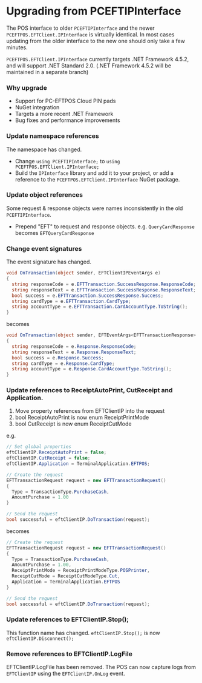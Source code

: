 # Upgrading from PCEFTIPInterface

The POS interface to older `PCEFTIPInterface` and the newer `PCEFTPOS.EFTClient.IPInterface` is virtually identical. In most cases updating from the older interface to the new one should only take a few minutes.

`PCEFTPOS.EFTClient.IPInterface` currently targets .NET Framework 4.5.2, and will support .NET Standard 2.0. (.NET Framework 4.5.2 will be maintained in a separate branch)

### Why upgrade
* Support for PC-EFTPOS Cloud PIN pads
* NuGet integration
* Targets a more recent .NET Framework
* Bug fixes and performance improvements

### Update namespace references
The namespace has changed. 
* Change `using PCEFTIPInterface;` to `using PCEFTPOS.EFTClient.IPInterface;`
* Build the `IPInterface` library and add it to your project, or add a reference to the `PCEFTPOS.EFTClient.IPInterface` NuGet package.

### Update object references
Some request & response objects were names inconsistently in the old `PCEFTIPInterface`.
* Prepend "EFT" to request and response objects. e.g. `QueryCardResponse` becomes `EFTQueryCardResponse`

### Change event signatures
The event signature has changed. 

```c#
void OnTransaction(object sender, EFTClientIPEventArgs e)
{
  string responseCode = e.EFTTransaction.SuccessResponse.ResponseCode;
  string responseText = e.EFTTransaction.SuccessResponse.ResponseText;
  bool success = e.EFTTransaction.SuccessResponse.Success;
  string cardType = e.EFTTransaction.CardType;
  string accountType = e.EFTTransaction.CardAccountType.ToString();
}
```

becomes 

```c#
void OnTransaction(object sender, EFTEventArgs<EFTTransactionResponse> e)
{
  string responseCode = e.Response.ResponseCode;
  string responseText = e.Response.ResponseText;
  bool success = e.Response.Success;
  string cardType = e.Response.CardType;
  string accountType = e.Response.CardAccountType.ToString();
}
```


### Update references to ReceiptAutoPrint, CutReceipt and Application.
1. Move property references from EFTClientIP into the request
2. bool ReceiptAutoPrint is now enum ReceiptPrintMode
3. bool CutReceipt is now enum ReceiptCutMode 

e.g.
```c#
// Set global properties
eftClientIP.ReceiptAutoPrint = false;
eftClientIP.CutReceipt = false;
eftClientIP.Application = TerminalApplication.EFTPOS;

// Create the request
EFTTransactionRequest request = new EFTTransactionRequest()
{
  Type = TransactionType.PurchaseCash,
  AmountPurchase = 1.00
}

// Send the request
bool successful = eftClientIP.DoTransaction(request);
```

becomes

```c#
// Create the request
EFTTransactionRequest request = new EFTTransactionRequest()
{
  Type = TransactionType.PurchaseCash, 
  AmountPurchase = 1.00,
  ReceiptPrintMode = ReceiptPrintModeType.POSPrinter,
  ReceiptCutMode = ReceiptCutModeType.Cut,
  Application = TerminalApplication.EFTPOS
}

// Send the request
bool successful = eftClientIP.DoTransaction(request);
```


### Update references to EFTClientIP.Stop();
This function name has changed. `eftClientIP.Stop();` is now `eftClientIP.Disconnect();`

### Remove references to EFTClientIP.LogFile
EFTClientIP.LogFile has been removed. The POS can now capture logs from `EFTClientIP` using the `EFTClientIP.OnLog` event.


